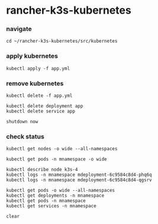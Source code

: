 # rancher-k3s-kubernetes

### navigate
```
cd ~/rancher-k3s-kubernetes/src/kubernetes
```

### apply kubernetes
```
kubectl apply -f app.yml
```

### remove kubernetes
```
kubectl delete -f app.yml

kubectl delete deployment app
kubectl delete service app

shutdown now
```

### check status
```
kubectl get nodes -o wide --all-namespaces

kubectl get pods -n mnamespace -o wide

kubectl describe node k3s-4
kubectl logs -n mnamespace mdeployment-6c9584c8d4-phq6q
kubectl logs -n mnamespace mdeployment-6c9584c8d4-qgsrv

kubectl get pods -o wide --all-namespaces
kubectl get deployments -n mnamespace
kubectl get pods -n mnamespace
kubectl get services -n mnamespace

clear
```